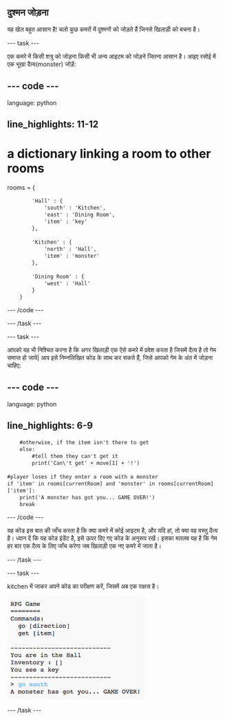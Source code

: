 ## दुश्मन जोड़ना

यह खेल बहुत आसान है! चलो कुछ कमरों में दुश्मनों को जोड़ते हैं जिनसे खिलाड़ी को बचना है।

\--- task \---

एक कमरे में किसी शत्रु को जोड़ना किसी भी अन्य आइटम को जोड़ने जितना आसान है। आइए रसोई में एक भूखा दैत्य(monster) जोड़ें:

## \--- code \---

language: python

## line_highlights: 11-12

# a dictionary linking a room to other rooms

rooms = {

            'Hall' : {
                'south' : 'Kitchen',
                'east' : 'Dining Room',
                'item' : 'key'
            },
    
            'Kitchen' : {
                'north' : 'Hall',
                'item' : 'monster'
            },
    
            'Dining Room' : {
                'west' : 'Hall'
            }
        }
    

\--- /code \---

\--- /task \---

\--- task \---

आपको यह भी निश्चित करना है कि अगर खिलाड़ी एक ऐसे कमरे में प्रवेश करता है जिसमें दैत्य है तो गेम समाप्त हो जाये| आप इसे निम्नलिखित कोड के साथ कर सकते हैं, जिसे आपको गेम के अंत में जोड़ना चाहिए:

## \--- code \---

language: python

## line_highlights: 6-9

        #otherwise, if the item isn't there to get
        else:
            #tell them they can't get it
            print('Can\'t get' + move[1] + '!')
    
    #player loses if they enter a room with a monster
    if 'item' in rooms[currentRoom] and 'monster' in rooms[currentRoom]['item']:
        print('A monster has got you... GAME OVER!')
        break
    

\--- /code \---

यह कोड इस बात की जाँच करता है कि क्या कमरे में कोई आइटम है, और यदि हां, तो क्या वह वस्तु दैत्य है। ध्यान दें कि यह कोड इंडेंट है, इसे ऊपर दिए गए कोड के अनुरूप रखें। इसका मतलब यह है कि गेम हर बार एक दैत्य के लिए जाँच करेगा जब खिलाड़ी एक नए कमरे में जाता है।

\--- /task \---

\--- task \---

kitchen में जाकर अपने कोड का परीक्षण करें, जिसमें अब एक राक्षस है।

![स्क्रीनशॉट](images/rpg-monster-test.png)

\--- /task \---